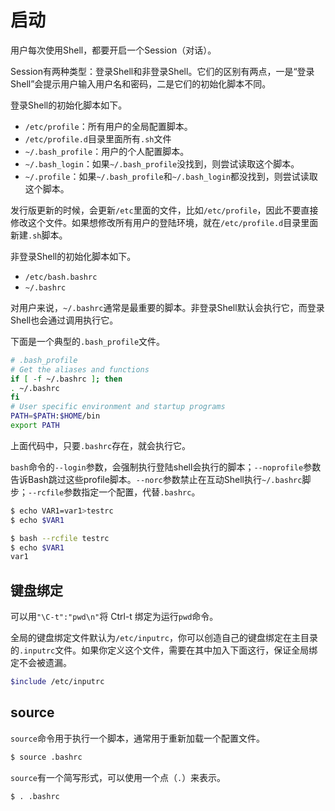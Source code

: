 # 启动

用户每次使用Shell，都要开启一个Session（对话）。

Session有两种类型：登录Shell和非登录Shell。它们的区别有两点，一是“登录Shell”会提示用户输入用户名和密码，二是它们的初始化脚本不同。

登录Shell的初始化脚本如下。

- `/etc/profile`：所有用户的全局配置脚本。
- `/etc/profile.d`目录里面所有`.sh`文件
- `~/.bash_profile`：用户的个人配置脚本。
- `~/.bash_login`：如果`~/.bash_profile`没找到，则尝试读取这个脚本。
- `~/.profile`：如果`~/.bash_profile`和`~/.bash_login`都没找到，则尝试读取这个脚本。

发行版更新的时候，会更新`/etc`里面的文件，比如`/etc/profile`，因此不要直接修改这个文件。如果想修改所有用户的登陆环境，就在`/etc/profile.d`目录里面新建`.sh`脚本。

非登录Shell的初始化脚本如下。

- `/etc/bash.bashrc`
- `~/.bashrc`

对用户来说，`~/.bashrc`通常是最重要的脚本。非登录Shell默认会执行它，而登录Shell也会通过调用执行它。

下面是一个典型的`.bash_profile`文件。

```bash
# .bash_profile
# Get the aliases and functions
if [ -f ~/.bashrc ]; then
. ~/.bashrc
fi
# User specific environment and startup programs
PATH=$PATH:$HOME/bin
export PATH
```

上面代码中，只要`.bashrc`存在，就会执行它。

`bash`命令的`--login`参数，会强制执行登陆shell会执行的脚本；`--noprofile`参数告诉Bash跳过这些profile脚本。`--norc`参数禁止在互动Shell执行`~/.bashrc`脚步；`--rcfile`参数指定一个配置，代替`.bashrc`。

```bash
$ echo VAR1=var1>testrc
$ echo $VAR1

$ bash --rcfile testrc
$ echo $VAR1
var1
```

## 键盘绑定

可以用`"\C-t":"pwd\n"`将 Ctrl-t 绑定为运行`pwd`命令。

全局的键盘绑定文件默认为`/etc/inputrc`，你可以创造自己的键盘绑定在主目录的`.inputrc`文件。如果你定义这个文件，需要在其中加入下面这行，保证全局绑定不会被遗漏。

```bash
$include /etc/inputrc
```

## source

`source`命令用于执行一个脚本，通常用于重新加载一个配置文件。

```bash
$ source .bashrc
```

`source`有一个简写形式，可以使用一个点（`.`）来表示。

```bash
$ . .bashrc
```
